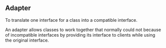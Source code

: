 ## Adapter

To translate one interface for a class into a compatible interface. 

An adapter allows classes to work together that normally could not because of incompatible interfaces by providing its interface to clients while using the original interface.